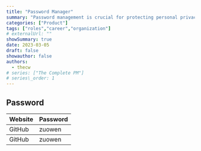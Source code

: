 ```yaml
---
title: "Password Manager"
summary: "Password management is crucial for protecting personal privacy and assets in the digital age. It involves using strong and unique passwords to secure online accounts and devices, and utilizing secure password management tools to store and manage them. Effective password management reduces the risk of account theft, information leakage, and identity theft."
categories: ["Product"]
tags: ["roles","career","organization"]
# externalUrl: ""
showSummary: true
date: 2023-03-05
draft: false
showauthor: false
authors:
  - thecw
# series: ["The Complete PM"]
# series\_order: 1
---
```


## Password
<table>
    <thead>
        <tr>
            <th>Website</th>
            <th>Password</th>
        </tr>
    </thead>
    <tbody>
        <tr>
            <td>GitHub</td>
            <td>zuowen</td>
        </tr>
    </tbody>
    <tbody>
        <tr>
            <td>GitHub</td>
            <td>zuowen</td>
        </tr>
    </tbody>
</table>

